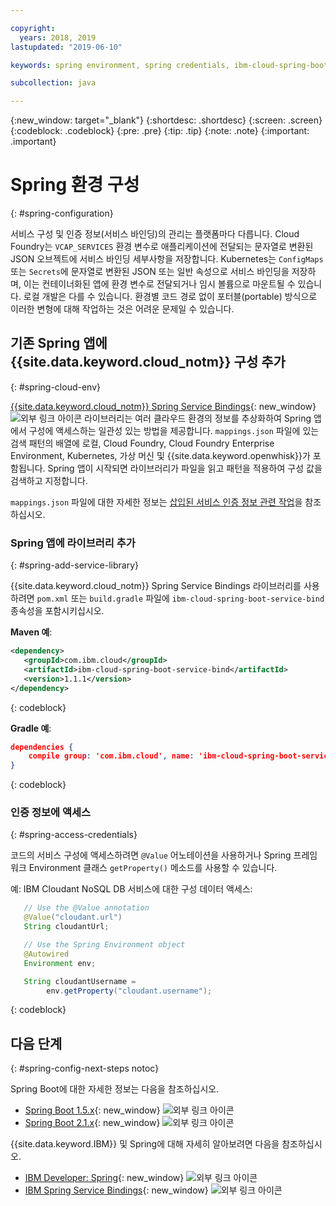 ```yaml
---

copyright:
  years: 2018, 2019
lastupdated: "2019-06-10"

keywords: spring environment, spring credentials, ibm-cloud-spring-boot-service-bind, service bindings spring, vcap_services spring, access credential spring

subcollection: java

---
```


{:new_window: target="_blank"}
{:shortdesc: .shortdesc}
{:screen: .screen}
{:codeblock: .codeblock}
{:pre: .pre}
{:tip: .tip}
{:note: .note}
{:important: .important}

# Spring 환경 구성
{: #spring-configuration}

서비스 구성 및 인증 정보(서비스 바인딩)의 관리는 플랫폼마다 다릅니다. Cloud Foundry는 `VCAP_SERVICES` 환경 변수로 애플리케이션에 전달되는 문자열로 변환된 JSON 오브젝트에 서비스 바인딩 세부사항을 저장합니다. Kubernetes는 `ConfigMaps` 또는 `Secrets`에 문자열로 변환된 JSON 또는 일반 속성으로 서비스 바인딩을 저장하며, 이는 컨테이너화된 앱에 환경 변수로 전달되거나 임시 볼륨으로 마운트될 수 있습니다. 로컬 개발은 다를 수 있습니다. 환경별 코드 경로 없이 포터블(portable) 방식으로 이러한 변형에 대해 작업하는 것은 어려운 문제일 수 있습니다.

## 기존 Spring 앱에 {{site.data.keyword.cloud_notm}} 구성 추가
{: #spring-cloud-env}

[{{site.data.keyword.cloud_notm}} Spring Service Bindings](https://github.com/ibm-developer/ibm-cloud-spring-bind){: new_window} ![외부 링크 아이콘](../icons/launch-glyph.svg "외부 링크 아이콘") 라이브러리는 여러 클라우드 환경의 정보를 추상화하여 Spring 앱에서 구성에 액세스하는 일관성 있는 방법을 제공합니다. `mappings.json` 파일에 있는 검색 패턴의 배열에 로컬, Cloud Foundry, Cloud Foundry Enterprise Environment, Kubernetes, 가상 머신 및 {{site.data.keyword.openwhisk}}가 포함됩니다. Spring 앱이 시작되면 라이브러리가 파일을 읽고 패턴을 적용하여 구성 값을 검색하고 지정합니다.

`mappings.json` 파일에 대한 자세한 정보는 [삽입된 서비스 인증 정보 관련 작업](/docs/java?topic=cloud-native-configuration#portable-credentials)을 참조하십시오.

### Spring 앱에 라이브러리 추가
{: #spring-add-service-library}

{{site.data.keyword.cloud_notm}} Spring Service Bindings 라이브러리를 사용하려면 `pom.xml` 또는 `build.gradle` 파일에 `ibm-cloud-spring-boot-service-bind` 종속성을 포함시키십시오.

**Maven 예**:

```xml
<dependency>
   <groupId>com.ibm.cloud</groupId>
   <artifactId>ibm-cloud-spring-boot-service-bind</artifactId>
   <version>1.1.1</version>
</dependency>
```
{: codeblock}

**Gradle 예**:

```json
dependencies {
    compile group: 'com.ibm.cloud', name: 'ibm-cloud-spring-boot-service-bind', version: '1.1.1'
}
```
{: codeblock}

### 인증 정보에 액세스
{: #spring-access-credentials}

코드의 서비스 구성에 액세스하려면 `@Value` 어노테이션을 사용하거나 Spring 프레임워크 Environment 클래스 `getProperty()` 메소드를 사용할 수 있습니다.

예: IBM Cloudant NoSQL DB 서비스에 대한 구성 데이터 액세스:

```java
   // Use the @Value annotation 
   @Value("cloudant.url")
   String cloudantUrl;

   // Use the Spring Environment object 
   @Autowired
   Environment env;

   String cloudantUsername = 
        env.getProperty("cloudant.username");
```
{: codeblock}

## 다음 단계
{: #spring-config-next-steps notoc}

Spring Boot에 대한 자세한 정보는 다음을 참조하십시오.

* [Spring Boot 1.5.x](https://docs.spring.io/spring-boot/docs/1.5.x/reference/html/){: new_window} ![외부 링크 아이콘](../icons/launch-glyph.svg "외부 링크 아이콘")
* [Spring Boot 2.1.x](https://docs.spring.io/spring-boot/docs/2.1.x/reference/html/){: new_window} ![외부 링크 아이콘](../icons/launch-glyph.svg "외부 링크 아이콘")

{{site.data.keyword.IBM}} 및 Spring에 대해 자세히 알아보려면 다음을 참조하십시오.

* [IBM Developer: Spring](https://developer.ibm.com/technologies/spring/){: new_window} ![외부 링크 아이콘](../icons/launch-glyph.svg "외부 링크 아이콘")
* [IBM Spring Service Bindings](https://github.com/ibm-developer/ibm-cloud-spring-bind){: new_window} ![외부 링크 아이콘](../icons/launch-glyph.svg "외부 링크 아이콘")
